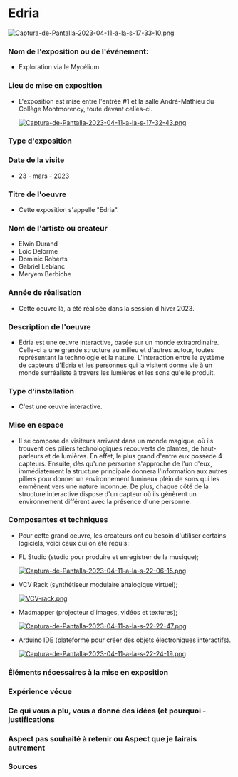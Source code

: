 # Edria

  [![Captura-de-Pantalla-2023-04-11-a-la-s-17-33-10.png](https://i.postimg.cc/tCsYTZt0/Captura-de-Pantalla-2023-04-11-a-la-s-17-33-10.png)](https://postimg.cc/ykzVpNbn)

### Nom de l'exposition ou de l'événement:

- Exploration via le Mycélium.

### Lieu de mise en exposition

- L'exposition est mise entre l'entrée #1 et la salle André-Mathieu du Collège Montmorency, toute devant celles-ci. 

  [![Captura-de-Pantalla-2023-04-11-a-la-s-17-32-43.png](https://i.postimg.cc/brNSLmtd/Captura-de-Pantalla-2023-04-11-a-la-s-17-32-43.png)](https://postimg.cc/G8VpmJz1)

### Type d'exposition
### Date de la visite

- 23 - mars - 2023

### Titre de l'oeuvre

- Cette exposition s'appelle "Edria".

### Nom de l'artiste ou createur

- Elwin Durand
- Loic Delorme
- Dominic Roberts
- Gabriel Leblanc
- Meryem Berbiche

### Année de réalisation

- Cette oeuvre là, a été réalisée dans la session d'hiver 2023. 

### Description de l'oeuvre

- Edria est une œuvre interactive, basée sur un monde extraordinaire. Celle-ci a une grande structure au milieu et d'autres autour, toutes représentant la technologie et la nature. L'interaction entre le système de capteurs d'Edria et les personnes qui la visitent donne vie à un monde surréaliste à travers les lumières et les sons qu'elle produit.

### Type d'installation

- C'est une œuvre interactive.

### Mise en espace

- Il se compose de visiteurs arrivant dans un monde magique, où ils trouvent des piliers technologiques recouverts de plantes, de haut-parleurs et de lumières. En effet, le plus grand d'entre eux possède 4 capteurs. Ensuite, dès qu'une personne s'approche de l'un d'eux, immédiatement la structure principale donnera l'information aux autres piliers pour donner un environnement lumineux plein de sons qui les emmènent vers une nature inconnue. De plus, chaque côté de la structure interactive dispose d'un capteur où ils génèrent un environnement différent avec la présence d'une personne.

### Composantes et techniques

- Pour cette grand oeuvre, les createurs ont eu besoin d'utiliser certains logiciels, voici ceux qui on été requis: 

- FL Studio (studio pour produire et enregistrer de la musique);

  [![Captura-de-Pantalla-2023-04-11-a-la-s-22-06-15.png](https://i.postimg.cc/YSHkPmTY/Captura-de-Pantalla-2023-04-11-a-la-s-22-06-15.png)](https://postimg.cc/QF0R9V8d)

- VCV Rack (synthétiseur modulaire analogique virtuel); 

  [![VCV-rack.png](https://i.postimg.cc/ydpM7Jpf/VCV-rack.png)](https://postimg.cc/bDbCTvhb)

- Madmapper (projecteur d'images, vidéos et textures); 

  [![Captura-de-Pantalla-2023-04-11-a-la-s-22-22-47.png](https://i.postimg.cc/gkGG4RFh/Captura-de-Pantalla-2023-04-11-a-la-s-22-22-47.png)](https://postimg.cc/bdFXwZvY)

- Arduino IDE (plateforme pour créer des objets électroniques interactifs). 

  [![Captura-de-Pantalla-2023-04-11-a-la-s-22-24-19.png](https://i.postimg.cc/Jnhbbt7C/Captura-de-Pantalla-2023-04-11-a-la-s-22-24-19.png)](https://postimg.cc/DWtJhvbx)

### Éléments nécessaires à la mise en exposition
### Expérience vécue
### Ce qui vous a plu, vous a donné des idées (et pourquoi - justifications
### Aspect pas souhaité à retenir ou Aspect que je fairais autrement
### Sources
